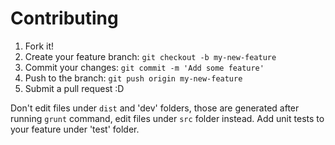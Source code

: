 # Contributing

1. Fork it!
2. Create your feature branch: `git checkout -b my-new-feature`
3. Commit your changes: `git commit -m 'Add some feature'`
4. Push to the branch: `git push origin my-new-feature`
5. Submit a pull request :D

Don't edit files under `dist` and 'dev' folders, those are generated after running `grunt` command, edit files under `src` folder instead.
Add unit tests to your feature under 'test' folder.
